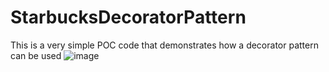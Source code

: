 # StarbucksDecoratorPattern
This is a very simple POC code that demonstrates how a decorator pattern can be used
![image](https://user-images.githubusercontent.com/9250062/215298988-afa00221-d123-4eed-85cf-c3c04e091964.png)
